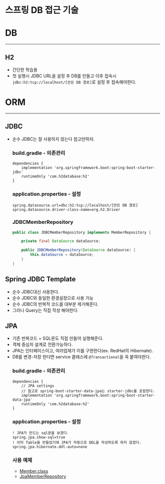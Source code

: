스프링 DB 접근 기술
=================

# DB

------------------------------

## H2
* 간단한 학습용
* 첫 실행시 JDBC URL을 설정 후 DB를 만들고 이후 접속시  
    `jdbc:h2:tcp://localhost/[만든 DB 경로]`로 설정 후 접속해야한다.

# ORM

------------------------

## JDBC
* 순수 JDBC는 잘 사용하지 않는다 참고만하자.
  
  ### build.gradle - 의존관리
    ```
    dependencies {
        implementation 'org.springframework.boot:spring-boot-starter-jdbc'
        runtimeOnly 'com.h2database:h2'
    }
    ```
  ### application.properties - 설정
    ```
    spring.datasource.url=dbc:h2:tcp://localhost/[만든 DB 경로]
    spring.datasource.driver-class-name=org.h2.Driver
    ```
  
  ### JDBCMemberRepository
    ```java
    public class JDBCMemberRepository implements MemberRepository {
    
        private final DataSource dataSource;
    
        public JDBCMemberRepository(DataSource dataSource) {
            this.dataSource = dataSource;
        }
    }
    ```

## Spring JDBC Template
* 순수 JDBC대신 사용한다.
* 순수 JDBC와 동일한 환경설정으로 사용 가능
* 순수 JDBC의 반복적 코드를 대부분 제거해준다.
* 그러나 Query는 직접 작성 해야한다.

## JPA
* 기존 반복코드 + SQL문도 직접 만들어 실행해준다.
* 객체 중심의 설계로 전환가능하다.
* JPA는 인터페이스이고, 여러업체가 이를 구현한다(ex. RedHat의 Hibernate).
* DB를 변경-저장 한다면 service 클래스에 `@Transactional`을 꼭 붙여야한다. 
  ### build.gradle - 의존관리
    ```
    dependencies {
        // JPA settings
        // 참고로 spring-boot-starter-data-jpa는 starter-jdbc를 포함한다.
        implementation 'org.springframework.boot:spring-boot-starter-data-jpa'
        runtimeOnly 'com.h2database:h2'
    }
    ```
  ### application.properties - 설정
    ```
    ! JPA가 만드는 sql문을 보겠다.
    spring.jpa.show-sql=true
    ! 이미 Table을 만들었기에 JPA가 자동으로 DDL을 작성하도록 하지 않겠다.
    spring.jpa.hibernate.ddl-auto=none
    ```
  ### 사용 예제
    * [Member.class](/src/main/java/com/example1/springlecture/domain/Member.java)
    * [JpaMemberRepository]()
  
